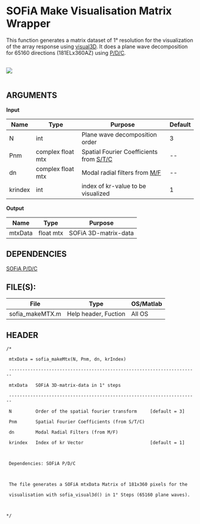 # SOFiA Make Visualisation Matrix Wrapper #

This function generates a matrix dataset of 1° resolution for the visualization of the array response using [visual3D](VISUAL_3D.md). It does a plane wave decomposition for 65160 directions (181ELx360AZ) using [P/D/C](PDC.md).
<br>
<br>

<img src='http://img.sofia-toolbox.googlecode.com/git/MAKEMTX_WRAPPER.png' />
<br>
<br>

<h2>ARGUMENTS</h2>

<b>Input</b>
<table><thead><th> <b>Name</b> </th><th> <b>Type</b> </th><th> <b>Purpose</b> </th><th> <b>Default</b> </th></thead><tbody>
<tr><td> N           </td><td> int         </td><td> Plane wave decomposition order </td><td> 3              </td></tr>
<tr><td> Pnm         </td><td> complex float mtx </td><td> Spatial Fourier Coefficients from <a href='STC.md'>S/T/C</a> </td><td> --             </td></tr>
<tr><td> dn          </td><td> complex float mtx </td><td> Modal radial filters from <a href='MF.md'>M/F</a> </td><td> --             </td></tr>
<tr><td> krindex     </td><td> int         </td><td> index of kr-value to be visualized </td><td> 1              </td></tr></tbody></table>

<b>Output</b>
<table><thead><th> <b>Name</b> </th><th> <b>Type</b> </th><th> <b>Purpose</b> </th></thead><tbody>
<tr><td> mtxData     </td><td> float mtx   </td><td> SOFiA 3D-matrix-data </td></tr></tbody></table>

<h2>DEPENDENCIES</h2>
<a href='PDC.md'>SOFiA P/D/C</a>

<h2>FILE(S):</h2>

<table><thead><th> File </th><th> Type </th><th> OS/Matlab </th></thead><tbody>
<tr><td> sofia_makeMTX.m </td><td> Help header, Fuction </td><td> All OS    </td></tr></tbody></table>


<h2>HEADER</h2>
<pre><code>/*<br>
 mtxData = sofia_makeMtx(N, Pnm, dn, krIndex) <br>
 -----------------------------------------------------------------------     <br>
 mtxData   SOFiA 3D-matrix-data in 1° steps<br>
 -----------------------------------------------------------------------              <br>
 N         Order of the spatial fourier transform     [default = 3]<br>
 Pnm       Spatial Fourier Coefficients (from S/T/C)<br>
 dn        Modal Radial Filters (from M/F)<br>
 krindex   Index of kr Vector                         [default = 1]<br>
<br>
 Dependencies: SOFiA P/D/C<br>
 <br>
 The file generates a SOFiA mtxData Matrix of 181x360 pixels for the<br>
 visualisation with sofia_visual3d() in 1° Steps (65160 plane waves).<br>
<br>
*/<br>
</code></pre>
